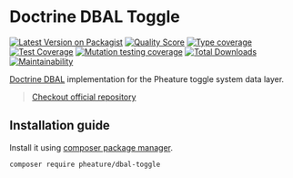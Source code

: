 # Doctrine DBAL Toggle

[![Latest Version on Packagist][ico-version]][link-packagist]
[![Quality Score][ico-code-quality]][link-code-quality]
[![Type coverage][ico-psalm]][link-psalm]
[![Test Coverage][ico-coverage]][link-coverage]
[![Mutation testing coverage][ico-mutant]][link-mutant]
[![Total Downloads][ico-downloads]][link-downloads]
[![Maintainability][ico-maintain]][link-maintain]

[Doctrine DBAL](https://www.doctrine-project.org/projects/doctrine-dbal/en/latest/index.html) implementation for the Pheature toggle system data layer.

> [Checkout official repository](https://github.com/pheature-flags/dbal-toggle)

## Installation guide

Install it using [composer package manager](https://getcomposer.org/download/).

```bash
composer require pheature/dbal-toggle
```

[ico-code-quality]: https://img.shields.io/scrutinizer/g/pheature-flags/dbal-toggle.svg?style=flat-square
[link-code-quality]: https://scrutinizer-ci.com/g/pheature-flags/dbal-toggle/badges/coverage.png?b=1.0.x
[ico-version]: https://img.shields.io/packagist/v/pheature/dbal-toggle.svg?style=flat-square
[link-packagist]: https://packagist.org/packages/pheature/dbal-toggle
[ico-downloads]: https://img.shields.io/packagist/dt/pheature/dbal-toggle.svg?style=flat-square
[link-downloads]: https://packagist.org/packages/pheature/dbal-toggle
[ico-maintain]: https://api.codeclimate.com/v1/badges/a674ee0aad396e24bd7c/maintainability
[link-maintain]: https://codeclimate.com/github/pheature-flags/dbal-toggle/maintainability
[ico-psalm]: https://shepherd.dev/github/pheature-flags/dbal-toggle/coverage.svg
[link-psalm]: https://shepherd.dev/github/pheature-flags/dbal-toggle
[ico-mutant]: https://img.shields.io/endpoint?style=flat&url=https%3A%2F%2Fbadge-api.stryker-mutator.io%2Fgithub.com%2Fpheature-flags%2Fdbal-toggle%2F1.0.x
[link-mutant]: https://dashboard.stryker-mutator.io/reports/github.com/pheature-flags/dbal-toggle/1.0.x
[ico-coverage]: https://codecov.io/gh/pheature-flags/dbal-toggle/branch/1.0.x/graph/badge.svg?token=DTQIQUZ106
[link-coverage]: https://codecov.io/gh/pheature-flags/dbal-toggle
